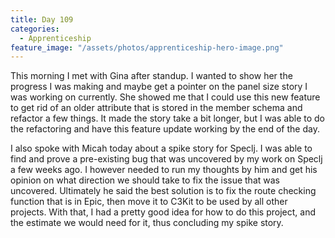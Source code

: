 ```yaml
---
title: Day 109
categories:
  - Apprenticeship
feature_image: "/assets/photos/apprenticeship-hero-image.png"
---
```


This morning I met with Gina after standup. I wanted to show her the progress I was making and maybe
get a pointer on the panel size story I was working on currently. She showed me that I could use this
new feature to get rid of an older attribute that is stored in the member schema and refactor a few things.
It made the story take a bit longer, but I was able to do the refactoring and have this feature update
working by the end of the day.

I also spoke with Micah today about a spike story for Speclj. I was able to find and prove a
pre-existing bug that was uncovered by my work on Speclj a few weeks ago. I however needed to run my
thoughts by him and get his opinion on what direction we should take to fix the issue that was uncovered.
Ultimately he said the best solution is to fix the route checking function that is in Epic, then move
it to C3Kit to be used by all other projects. With that, I had a pretty good idea for how to do this
project, and the estimate we would need for it, thus concluding my spike story.
